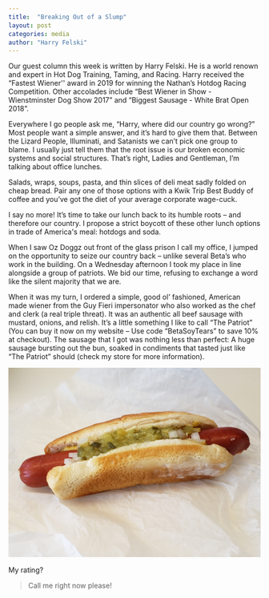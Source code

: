 ```yaml
---
title:  "Breaking Out of a Slump"
layout: post
categories: media
author: "Harry Felski"
---
```


Our guest column this week is written by Harry Felski. He is a world renown
and expert in Hot Dog Training, Taming, and Racing. Harry received the 
“Fastest Wiener'' award in 2019 for winning the Nathan’s Hotdog Racing 
Competition. Other accolades include “Best Wiener in Show - Wienstminster 
Dog Show 2017” and “Biggest Sausage - White Brat Open 2018”.


Everywhere I go people ask me, “Harry, where did our country go wrong?” Most
people want a simple answer, and it’s hard to give them that. Between the 
Lizard People, Illuminati, and Satanists we can’t pick one group to blame. I
usually just tell them that the root issue is our broken economic systems
and social structures. That’s right, Ladies and Gentleman, I’m talking about
office lunches.

Salads, wraps, soups, pasta, and thin slices of deli meat sadly folded on 
cheap bread. Pair any one of those options with a Kwik Trip Best Buddy of 
coffee and you’ve got the diet of your average corporate wage-cuck.

I say no more! It’s time to take our lunch back to its humble roots – and 
therefore our country. I propose a strict boycott of these other lunch 
options in trade of America's meal: hotdogs and soda. 

When I saw Oz Doggz out front of the glass prison I call my office, I jumped
on the opportunity to seize our country back – unlike several Beta’s who 
work in the building. On a Wednesday afternoon I took my place in line 
alongside a group of patriots. We bid our time, refusing to exchange a word 
like the silent majority that we are.

When it was my turn, I ordered a simple, good ol’ fashioned, American made 
wiener from the Guy Fieri impersonator who also worked as the chef and clerk
(a real triple threat). It was an authentic all beef sausage with mustard, 
onions, and relish. It’s a little something I like to call “The Patriot” 
(You can buy it now on my website – Use code “BetaSoyTears” to save 10% at 
checkout). The sausage that I got was nothing less than perfect: A huge 
sausage bursting out the bun, soaked in condiments that tasted just like 
“The Patriot” should (check my store for more information).

![Oz-Doggz](/images/ozz_doggz_hotdog.jpg)

My rating? 
> Call me right now please!

